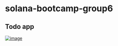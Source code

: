 # solana-bootcamp-group6
## Todo app
[![image](https://github.com/disonek/solana-bootcamp-group6/assets/102515639/4b3c8a40-f45e-4cdf-ae8d-beddf826eecd)](https://solana-bootcamp-group6.vercel.app/)
